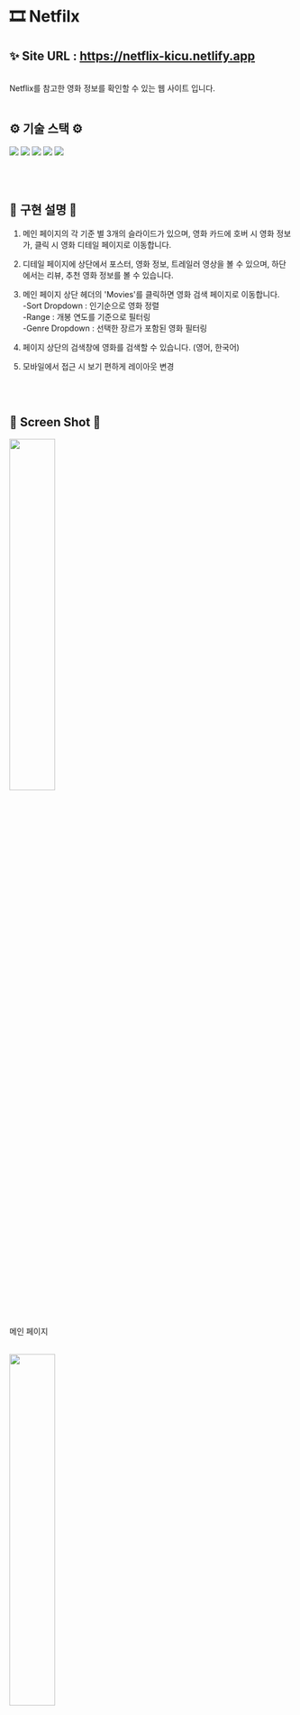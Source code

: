 # 🎞 Netfilx

## ✨ Site URL : https://netflix-kicu.netlify.app

<br/>
Netflix를 참고한 영화 정보를 확인할 수 있는 웹 사이트 입니다.

<br/>
<br/>

## ⚙ 기술 스택 ⚙

<p>
<img src="https://img.shields.io/badge/javascript-F7DF1E?style=flat-square&logo=javascript&logoColor=black">
<img src="https://img.shields.io/badge/html5-E34F26?style=flat-square&logo=html5&logoColor=white">
<img src="https://img.shields.io/badge/css-1572B6?style=flat-square&logo=css3&logoColor=white">
<img src="https://img.shields.io/badge/react-61DAFB?style=flat-square&logo=react&logoColor=white">
<img src="https://img.shields.io/badge/sass-CC6699?style=flat-square&logo=sass&logoColor=white">
</p>

<br/>
<br/>

## 📃 구현 설명 📃

1. 메인 페이지의 각 기준 별 3개의 슬라이드가 있으며, 영화 카드에 호버 시 영화 정보가, 클릭 시 영화 디테일 페이지로 이동합니다.

2. 디테일 페이지에 상단에서 포스터, 영화 정보, 트레일러 영상을 볼 수 있으며, 하단에서는 리뷰, 추천 영화 정보를 볼 수 있습니다.

3. 메인 페이지 상단 헤더의 'Movies'를 클릭하면 영화 검색 페이지로 이동합니다. <br/>
   -Sort Dropdown : 인기순으로 영화 정렬 <br/>
   -Range : 개봉 연도를 기준으로 필터링 <br/>
   -Genre Dropdown : 선택한 장르가 포함된 영화 필터링

4. 페이지 상단의 검색창에 영화를 검색할 수 있습니다. (영어, 한국어)

5. 모바일에서 접근 시 보기 편하게 레이아웃 변경

<br/>
<br/>

## 📸 Screen Shot 📸

<img width="40%" src="https://user-images.githubusercontent.com/121851869/219293901-0cc81581-8fd2-4d4c-b8cc-fcf9cf9003e9.PNG" />

메인 페이지

<br/>

<img width="40%" src="https://user-images.githubusercontent.com/121851869/219293928-6f586bfb-ab05-4686-abab-0acf6b65ce5a.PNG" />

메인 페이지 슬라이더

<br/>

<img width="40%" src="https://user-images.githubusercontent.com/121851869/219293837-b7b1d7cf-3d11-4a90-886d-449be16cbffb.PNG" />

영화 디테일 페이지

<br/>

<img width="40%" src="https://user-images.githubusercontent.com/121851869/219293844-5e3fafd6-e1a0-40ad-860a-be78863410ff.PNG" />

트레일러 영상

<br/>

<img width="40%" src="https://user-images.githubusercontent.com/121851869/219293855-2ea576f7-88a7-4fd0-ac18-fd0a957f4848.PNG" />

영화 리뷰

<br/>

<img width="40%" src="https://user-images.githubusercontent.com/121851869/219293858-bb5dd7b8-78b3-4a29-be29-db202da0a3a9.PNG" />

추천 영화

<br/>

<img width="40%" src="https://user-images.githubusercontent.com/121851869/219293881-36656062-5def-4291-a146-40e73b6bc47d.PNG" />

영화 검색 페이지

<br/>
<br/>

### 보완해야 할 점

디테일 페이지에서 새로고침 시 기본 값으로 뜨는 영화 리스트가 사라짐.
